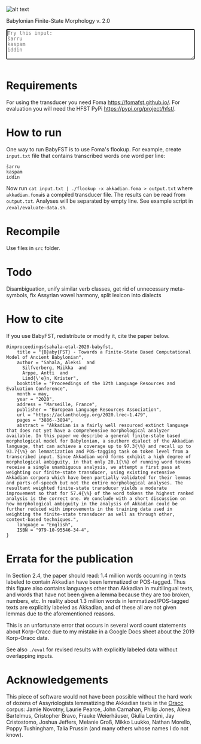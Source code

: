 ![alt text](https://www.mv.helsinki.fi/home/asahala/img/babyfst.png)

Babylonian Finite-State Morphology v. 2.0

<textarea id="input-data" style="width: 100%" rows="5" placeholder="Try this input:
šarru
kaspam
iddin" autofocus></textarea>
<pre id="output-data" style="margin-top: 1em"></pre>
<script src="babyfst.js"></script>
<script src="foma_apply_down.js"></script>
<script>
var
  inputTimeout = 500 /* ms */,
  inputData = document.getElementById('input-data'),
  outputData = document.getElementById('output-data'),
  delay = function(callback, ms) { // SO:1909441
    var timer = 0;
    return function() {
      var context = this;
      var args = arguments;
      clearTimeout(timer);
      timer = setTimeout(function() {
        callback.apply(context, args);
      }, ms || 0);
    };
  };
inputData.addEventListener('input', delay(function(event) {
  var input = inputData.value;
  if (input === '') {
    outputData.textContent = '';
  } else {
    var output = foma_apply_down(BabyFST, input);
    if (output) {
      outputData.textContent = output;
    }
  }
}, inputTimeout));
</script>


# Requirements
For using the transducer you need Foma https://fomafst.github.io/. For evaluation you will need the HFST PyPi https://pypi.org/project/hfst/.

# How to run
One way to run BabyFST is to use Foma's flookup. For example, create ```input.txt``` file that contains transcribed words one word per line:

```
šarru
kaspam
iddin
```

Now run ```cat input.txt | ./flookup -x akkadian.foma > output.txt``` where ```akkadian.foma```is a compiled transducer file. The results can be read from ```output.txt```. Analyses will be separated by empty line. See example script in ```/eval/evaluate-data.sh```.

# Recompile
Use files in `src` folder.

# Todo
Disambiguation, unify similar verb classes, get rid of unnecessary meta-symbols, fix Assyrian vowel harmony, split lexicon into dialects 

# How to cite
If you use BabyFST, redistribute or modify it, cite the paper below.

```
@inproceedings{sahala-etal-2020-babyfst,
    title = "{B}aby{FST} - Towards a Finite-State Based Computational Model of Ancient Babylonian",
    author = "Sahala, Aleksi  and
      Silfverberg, Miikka  and
      Arppe, Antti  and
      Lind{\'e}n, Krister",
    booktitle = "Proceedings of the 12th Language Resources and Evaluation Conference",
    month = may,
    year = "2020",
    address = "Marseille, France",
    publisher = "European Language Resources Association",
    url = "https://aclanthology.org/2020.lrec-1.479",
    pages = "3886--3894",
    abstract = "Akkadian is a fairly well resourced extinct language that does not yet have a comprehensive morphological analyzer available. In this paper we describe a general finite-state based morphological model for Babylonian, a southern dialect of the Akkadian language, that can achieve a coverage up to 97.3{\%} and recall up to 93.7{\%} on lemmatization and POS-tagging task on token level from a transcribed input. Since Akkadian word forms exhibit a high degree of morphological ambiguity, in that only 20.1{\%} of running word tokens receive a single unambiguous analysis, we attempt a first pass at weighting our finite-state transducer, using existing extensive Akkadian corpora which have been partially validated for their lemmas and parts-of-speech but not the entire morphological analyses. The resultant weighted finite-state transducer yields a moderate improvement so that for 57.4{\%} of the word tokens the highest ranked analysis is the correct one. We conclude with a short discussion on how morphological ambiguity in the analysis of Akkadian could be further reduced with improvements in the training data used in weighting the finite-state transducer as well as through other, context-based techniques.",
    language = "English",
    ISBN = "979-10-95546-34-4",
}
```
# Errata for the publication

In Section 2.4, the paper should read: 1.4 million words occurring in texts labeled to contain Akkadian have been lemmatized or POS-tagged. Thus this figure also contains languages other than Akkadian in multilingual texts, and words that have not been given a lemma because they are too broken, numbers, etc. In reality about 1.3 million words in lemmatized/POS-tagged texts are explicitly labeled as Akkadian, and of these all are not given lemmas due to the aforementioned reasons.

This is an unfortunate error that occurs in several word count statements about Korp-Oracc due to my mistake in a Google Docs sheet about the 2019 Korp-Oracc data.

See also ```./eval``` for revised results with explicitly labeled data without overlapping inputs.

# Acknowledgements

This piece of software would not have been possible without the hard work of dozens of Assyriologists lemmatizing the Akkadian texts in the [Oracc](http://oracc.org) corpus: Jamie Novotny, Laurie Pearce, John Carnahan, Philip Jones, Alexa Bartelmus, Cristopher Bravo, Frauke Weierhäuser, Giulia Lentini, Jay Cristostomo, Joshua Jeffers, Melanie Groß, Mikko Luukko, Nathan Morello, Poppy Tushingham, Talia Prussin (and many others whose names I do not know).

